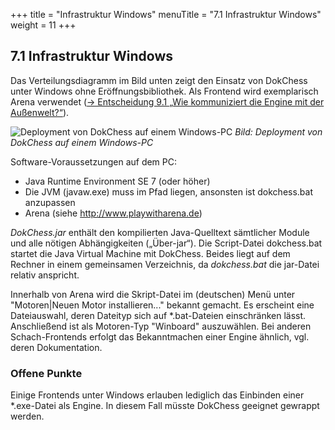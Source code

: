 +++
title = "Infrastruktur Windows"
menuTitle = "7.1 Infrastruktur Windows"
weight = 11
+++

## 7.1 Infrastruktur Windows

Das Verteilungsdiagramm im Bild unten zeigt den Einsatz von DokChess unter Windows ohne Eröffnungsbibliothek.
Als Frontend wird exemplarisch Arena verwendet ([→ Entscheidung 9.1 „Wie kommuniziert die Engine mit der Außenwelt?“](/09_entscheidungen/01_anbindung/)).

![Deployment von DokChess auf einem Windows-PC](/images/Abb09_17_DeploymentDokChess.png "Deployment von DokChess auf einem Windows-PC")
*Bild:	Deployment von DokChess auf einem Windows-PC*

Software-Voraussetzungen auf dem PC:

* Java Runtime Environment SE 7 (oder höher)
* Die JVM (javaw.exe) muss im Pfad liegen, ansonsten ist dokchess.bat anzupassen
* Arena (siehe http://www.playwitharena.de)

_DokChess.jar_ enthält den kompilierten Java-Quelltext sämtlicher Module und alle nötigen Abhängigkeiten („Über-jar“).
Die Script-Datei dokchess.bat startet die Java Virtual Machine mit DokChess.
Beides liegt auf dem Rechner in einem gemeinsamen Verzeichnis, da _dokchess.bat_ die jar-Datei relativ anspricht.

Innerhalb von Arena wird die Skript-Datei im (deutschen) Menü unter "Motoren|Neuen Motor installieren..." bekannt gemacht.
Es erscheint eine Dateiauswahl, deren Dateityp sich auf \*.bat-Dateien einschränken lässt. Anschließend ist als Motoren-Typ "Winboard" auszuwählen.
Bei anderen Schach-Frontends erfolgt das Bekanntmachen einer Engine ähnlich, vgl. deren Dokumentation.

### Offene Punkte
Einige Frontends unter Windows erlauben lediglich das Einbinden einer \*.exe-Datei als Engine.
In diesem Fall müsste DokChess geeignet gewrappt werden.
